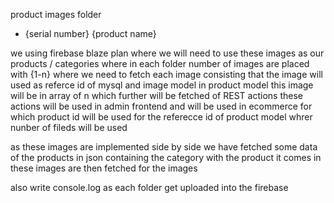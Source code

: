 product images folder

- {serial number} {product name}

we using firebase blaze plan where we will need to use these images as our products / categories where in each folder number of images are placed with {1-n} where we need to fetch each image consisting that the image will used as referce id of mysql and image model in product model this image will be in array of n which further will be fetched of REST actions these actions will be used in admin frontend and will be used in ecommerce for which product id will be used for the referecce id of product model whrer nunber of fileds will be used

as these images are implemented side by side we have fetched some data of the products in json containing the category with the product it comes in these images are then fetched for the images


also write console.log as each folder get uploaded into the firebase
